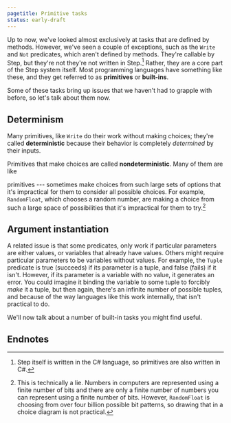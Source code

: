 ```yaml
---
pagetitle: Primitive tasks
status: early-draft
---
```

Up to now, we've looked almost exclusively at tasks that are defined by methods.  However, we've seen a couple of exceptions, such as the `Write` and `Not` predicates, which aren't defined by methods.  They're callable by Step, but they're not they're not written in Step.[^1]   Rather, they are a core part of the Step system itself.  Most programming languages have something like these, and they get referred to as **primitives** or **built-ins**.

Some of these tasks bring up issues that we haven't had to grapple with before, so let's talk about them now.

## Determinism

Many primitives, like `Write` do their work without making choices; they're called **deterministic** because their behavior is completely *determined* by their inputs.

Primitives that make choices are called **nondeterministic**.  Many of them are like 

 primitives --- sometimes make choices from such large sets of options that it's impractical for them to consider all possible choices.  For example, `RandomFloat`, which chooses a random number, are making a choice from such a large space of possibilities that it's impractical for them to try.[^2]

## Argument instantiation

A related issue is that some predicates, only work if particular parameters are either values, or variables that already have values.  Others might require particular parameters to be variables without values.  For example, the `Tuple` predicate is true (succeeds) if its parameter is a tuple, and false (fails) if it isn't.  However, if its parameter is a variable with no value, it generates an error.  You could imagine it binding the variable to some tuple to forcibly *make* it a tuple, but then again, there's an infinite number of possible tuples, and because of the way languages like this work internally, that isn't practical to do.

We'll now talk about a number of built-in tasks you might find useful.

## Endnotes

[^1]: Step itself is written in the C# language, so primitives are also written in C#.

[^2]: This is technically a lie.  Numbers in computers are represented using a finite number of bits and there are only a finite number of numbers you can represent using a finite number of bits.  However, `RandomFloat` is choosing from over four billion possible bit patterns, so drawing that in a choice diagram is not practical.